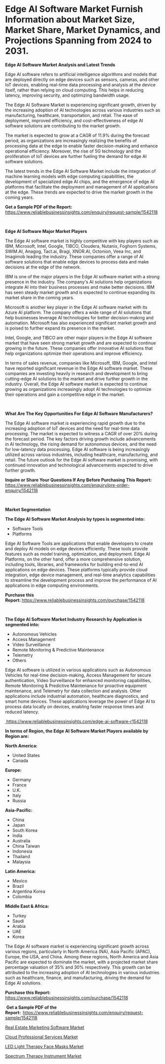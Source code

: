 <p><h1>Edge AI Software Market Furnish Information about Market Size, Market Share, Market Dynamics, and Projections Spanning from 2024 to 2031.</h1></p><p><strong>Edge AI Software Market Analysis and Latest Trends</strong></p>
<p><p>Edge AI software refers to artificial intelligence algorithms and models that are deployed directly on edge devices such as sensors, cameras, and other IoT devices, enabling real-time data processing and analysis at the device itself, rather than relying on cloud computing. This helps in reducing latency, improving security, and optimizing bandwidth usage.</p><p>The Edge AI Software Market is experiencing significant growth, driven by the increasing adoption of AI technologies across various industries such as manufacturing, healthcare, transportation, and retail. The ease of deployment, improved efficiency, and cost-effectiveness of edge AI software solutions are contributing to the market growth.</p><p>The market is expected to grow at a CAGR of 11.9% during the forecast period, as organizations are increasingly realizing the benefits of processing data at the edge to enable faster decision-making and enhance operational efficiency. Moreover, the rise of 5G technology and the proliferation of IoT devices are further fueling the demand for edge AI software solutions.</p><p>The latest trends in the Edge AI Software Market include the integration of machine learning models with edge computing capabilities, the development of specialized edge AI chips, and the emergence of edge AI platforms that facilitate the deployment and management of AI applications at the edge. These trends are expected to drive the market growth in the coming years.</p></p>
<p><strong>Get a Sample PDF of the Report:&nbsp;</strong> <a href="https://www.reliablebusinessinsights.com/enquiry/request-sample/1542118">https://www.reliablebusinessinsights.com/enquiry/request-sample/1542118</a></p>
<p>&nbsp;</p>
<p><strong>Edge AI Software Major Market Players</strong></p>
<p><p>The Edge AI software market is highly competitive with key players such as IBM, Microsoft, Intel, Google, TIBCO, Cloudera, Nutanix, Foghorn Systems, SWIM.AI, Anagog, Tact.ai, Bragi, XNOR.AI, Octonion, Veea Inc, and Imagimob leading the industry. These companies offer a range of AI software solutions that enable edge devices to process data and make decisions at the edge of the network.</p><p>IBM is one of the major players in the Edge AI software market with a strong presence in the industry. The company's AI solutions help organizations integrate AI into their business processes and make better decisions. IBM has seen steady market growth and is expected to continue expanding its market share in the coming years.</p><p>Microsoft is another key player in the Edge AI software market with its Azure AI platform. The company offers a wide range of AI solutions that help businesses leverage AI technologies for better decision-making and automation. Microsoft has also experienced significant market growth and is poised to further expand its presence in the market.</p><p>Intel, Google, and TIBCO are other major players in the Edge AI software market that have seen strong market growth and are expected to continue growing in the future. These companies offer innovative AI solutions that help organizations optimize their operations and improve efficiency.</p><p>In terms of sales revenue, companies like Microsoft, IBM, Google, and Intel have reported significant revenue in the Edge AI software market. These companies are investing heavily in research and development to bring cutting-edge AI solutions to the market and drive further growth in the industry. Overall, the Edge AI software market is expected to continue growing as organizations increasingly adopt AI technologies to optimize their operations and gain a competitive edge in the market.</p></p>
<p>&nbsp;</p>
<p><strong>What Are The Key Opportunities For Edge AI Software Manufacturers?</strong></p>
<p><p>The Edge AI software market is experiencing rapid growth due to the increasing adoption of IoT devices and the need for real-time data processing. The market is expected to witness a CAGR of over 20% during the forecast period. The key factors driving growth include advancements in AI technology, the rising demand for autonomous devices, and the need for low-latency data processing. Edge AI software is being increasingly utilized across various industries, including healthcare, manufacturing, and retail. The future outlook for the Edge AI software market is promising, with continued innovation and technological advancements expected to drive further growth.</p></p>
<p><strong>Inquire or Share Your Questions If Any Before Purchasing This Report:</strong> <a href="https://www.reliablebusinessinsights.com/enquiry/pre-order-enquiry/1542118">https://www.reliablebusinessinsights.com/enquiry/pre-order-enquiry/1542118</a></p>
<p>&nbsp;</p>
<p><strong>Market Segmentation</strong></p>
<p><strong>The Edge AI Software Market Analysis by types is segmented into:</strong></p>
<p><ul><li>Software Tools</li><li>Platforms</li></ul></p>
<p><p>Edge AI Software Tools are applications that enable developers to create and deploy AI models on edge devices efficiently. These tools provide features such as model training, optimization, and deployment. Edge AI Platforms, on the other hand, offer a more comprehensive solution, including tools, libraries, and frameworks for building end-to-end AI applications on edge devices. These platforms typically provide cloud integration, edge device management, and real-time analytics capabilities to streamline the development process and improve the performance of AI applications in edge computing environments.</p></p>
<p><strong>Purchase this Report:&nbsp;</strong><a href="https://www.reliablebusinessinsights.com/purchase/1542118">https://www.reliablebusinessinsights.com/purchase/1542118</a></p>
<p>&nbsp;</p>
<p><strong>The Edge AI Software Market Industry Research by Application is segmented into:</strong></p>
<p><ul><li>Autonomous Vehicles</li><li>Access Management</li><li>Video Surveillance</li><li>Remote Monitoring & Predictive Maintenance</li><li>Telemetry</li><li>Others</li></ul></p>
<p><p>Edge AI software is utilized in various applications such as Autonomous Vehicles for real-time decision-making, Access Management for secure authentication, Video Surveillance for enhanced monitoring capabilities, Remote Monitoring & Predictive Maintenance for proactive equipment maintenance, and Telemetry for data collection and analysis. Other applications include industrial automation, healthcare diagnostics, and smart home devices. These applications leverage the power of Edge AI to process data locally on devices, enabling faster response times and reduced latency.</p></p>
<p><a href="https://www.reliablebusinessinsights.com/edge-ai-software-r1542118">&nbsp;https://www.reliablebusinessinsights.com/edge-ai-software-r1542118</a></p>
<p><strong>In terms of Region, the Edge AI Software Market Players available by Region are:</strong></p>
<p>
    <p> <strong> North America: </strong>
        <ul>
            <li>United States</li>
            <li>Canada</li>
        </ul>
        </p> 
    <p> <strong> Europe: </strong>
        <ul>
            <li>Germany</li>
            <li>France</li>
            <li>U.K.</li>
            <li>Italy</li>
            <li>Russia</li>
        </ul>
        </p> 
    <p> <strong> Asia-Pacific: </strong>
        <ul>
            <li>China</li>
            <li>Japan</li>
            <li>South Korea</li>
            <li>India</li>
            <li>Australia</li>
            <li>China Taiwan</li>
            <li>Indonesia</li>
            <li>Thailand</li>
            <li>Malaysia</li>
        </ul>
        </p> 
    <p> <strong> Latin America: </strong>
        <ul>
            <li>Mexico</li>
            <li>Brazil</li>
            <li>Argentina Korea</li>
            <li>Colombia</li>
        </ul>
        </p> 
    <p> <strong> Middle East & Africa: </strong>
        <ul>
            <li>Turkey</li>
            <li>Saudi</li>
            <li>Arabia</li>
            <li>UAE</li>
            <li>Korea</li>
        </ul>
    </p>
    </p>
<p><p>The Edge AI software market is experiencing significant growth across various regions, particularly in North America (NA), Asia Pacific (APAC), Europe, the USA, and China. Among these regions, North America and Asia Pacific are expected to dominate the market, with a projected market share percentage valuation of 35% and 30% respectively. This growth can be attributed to the increasing adoption of AI technologies in various industries such as healthcare, finance, and manufacturing, driving the demand for Edge AI solutions.</p></p>
<p><strong>Purchase this Report: </strong><a href="https://www.reliablebusinessinsights.com/purchase/1542118">https://www.reliablebusinessinsights.com/purchase/1542118</a></p>
<p>&nbsp;<strong>Get a Sample PDF of the Report:&nbsp;&nbsp;</strong><a href="https://www.reliablebusinessinsights.com/enquiry/request-sample/1542118">https://www.reliablebusinessinsights.com/enquiry/request-sample/1542118</a></p>
<p><strong></strong></p>
<p><p><a href="https://github.com/sydneyHaley871/Market-Research-Report-List-1/blob/main/real-estate-marketing-software-market.md">Real Estate Marketing Software Market</a></p><p><a href="https://github.com/seamusocallaghan/Market-Research-Report-List-1/blob/main/cloud-professional-services-market.md">Cloud Professional Services Market</a></p><p><a href="https://www.linkedin.com/pulse/led-light-therapy-face-masks-market-size-share-amp-9lcbc">LED Light Therapy Face Masks Market</a></p><p><a href="https://www.linkedin.com/pulse/global-spectrum-therapy-instrument-market-product-5czuc">Spectrum Therapy Instrument Market</a></p></p>